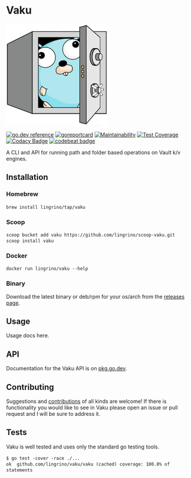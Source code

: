 # Vaku

[![Vaku](www/assets/logo-vaku-sm.png?raw=true)](www/assets/logo-vaku-sm.png "Vaku")

[![go.dev reference](https://img.shields.io/badge/go.dev-reference-007d9c?logo=go&logoColor=white&style=flat)](https://pkg.go.dev/github.com/lingrino/vaku/vaku)
[![goreportcard](https://goreportcard.com/badge/github.com/lingrino/vaku)](https://goreportcard.com/report/github.com/lingrino/vaku)
[![Maintainability](https://api.codeclimate.com/v1/badges/db6951b0aa53becf8c92/maintainability)](https://codeclimate.com/github/lingrino/vaku/maintainability)
[![Test Coverage](https://api.codeclimate.com/v1/badges/db6951b0aa53becf8c92/test_coverage)](https://codeclimate.com/github/lingrino/vaku/test_coverage)
[![Codacy Badge](https://api.codacy.com/project/badge/Grade/65802905eb8148e2ae9ae4c909673ee2)](https://www.codacy.com/manual/lingrino/vaku)
[![codebeat badge](https://codebeat.co/badges/fe613311-36ff-4c62-b7a7-6336be5cf3e7)](https://codebeat.co/projects/github-com-lingrino-vaku-master)

A CLI and API for running path and folder based operations on Vault k/v engines.

## Installation

### Homebrew

```shell
brew install lingrino/tap/vaku
```

### Scoop

```shell
scoop bucket add vaku https://github.com/lingrino/scoop-vaku.git
scoop install vaku
```

### Docker

```shell
docker run lingrino/vaku --help
```

### Binary

Download the latest binary or deb/rpm for your os/arch from the [releases page](https://github.com/lingrino/vaku/releases).

## Usage

Usage docs here.

## API

Documentation for the Vaku API is on [pkg.go.dev](https://pkg.go.dev/github.com/lingrino/vaku/vaku).

## Contributing

Suggestions and [contributions](https://github.com/lingrino/.github/blob/master/CONTRIBUTING.md) of all kinds are welcome! If there is functionality you would like to see in Vaku please open an issue or pull request and I will be sure to address it.

## Tests

Vaku is well tested and uses only the standard go testing tools.

```shell
$ go test -cover -race ./...
ok  github.com/lingrino/vaku/vaku (cached) coverage: 100.0% of statements
```
